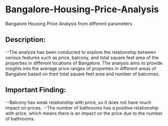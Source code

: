 # Bangalore-Housing-Price-Analysis
Bangalore Housing Price Analysis from different parameters
## Description:
--The analysis has been conducted to explore the relationship between various features such as price, balcony, and total square feet area of the properties in different locations of Bangalore. The analysis aims to provide insights into the average price ranges of properties in different areas of Bangalore based on their total square feet area and number of balconies.

## Important Finding:
--Balcony has weak relationship with price, so it does not have much impact on prices.
--The number of bathrooms has a positive relationship with price, which means there is an impact on the price due to the number of bathrooms.
